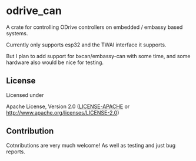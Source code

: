 # odrive_can

A crate for controlling ODrive controllers on embedded / embassy based systems.

Currently only supports esp32 and the TWAI interface it supports.

But I plan to add support for bxcan/embassy-can with some time, and some hardware also would be nice for testing.

## License

Licensed under

Apache License, Version 2.0 ([LICENSE-APACHE](../LICENSE-APACHE) or http://www.apache.org/licenses/LICENSE-2.0)


## Contribution

Cotnributions are very much welcome! As well as testing and just bug reports.
